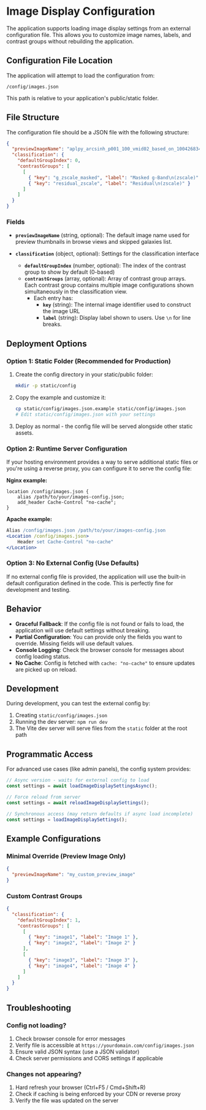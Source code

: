 # Image Display Configuration

The application supports loading image display settings from an external configuration file. This allows you to customize image names, labels, and contrast groups without rebuilding the application.

## Configuration File Location

The application will attempt to load the configuration from:
```
/config/images.json
```

This path is relative to your application's public/static folder.

## File Structure

The configuration file should be a JSON file with the following structure:

```json
{
  "previewImageName": "aplpy_arcsinh_p001_100_vmid02_based_on_100426834_unmasked",
  "classification": {
    "defaultGroupIndex": 0,
    "contrastGroups": [
      [
        { "key": "g_zscale_masked", "label": "Masked g-Band\n(zscale)" },
        { "key": "residual_zscale", "label": "Residual\n(zscale)" }
      ]
    ]
  }
}
```

### Fields

- **`previewImageName`** (string, optional): The default image name used for preview thumbnails in browse views and skipped galaxies list.

- **`classification`** (object, optional): Settings for the classification interface
  - **`defaultGroupIndex`** (number, optional): The index of the contrast group to show by default (0-based)
  - **`contrastGroups`** (array, optional): Array of contrast group arrays. Each contrast group contains multiple image configurations shown simultaneously in the classification view.
    - Each entry has:
      - **`key`** (string): The internal image identifier used to construct the image URL
      - **`label`** (string): Display label shown to users. Use `\n` for line breaks.

## Deployment Options

### Option 1: Static Folder (Recommended for Production)

1. Create the config directory in your static/public folder:
   ```bash
   mkdir -p static/config
   ```

2. Copy the example and customize it:
   ```bash
   cp static/config/images.json.example static/config/images.json
   # Edit static/config/images.json with your settings
   ```

3. Deploy as normal - the config file will be served alongside other static assets.

### Option 2: Runtime Server Configuration

If your hosting environment provides a way to serve additional static files or you're using a reverse proxy, you can configure it to serve the config file:

**Nginx example:**
```nginx
location /config/images.json {
    alias /path/to/your/images-config.json;
    add_header Cache-Control "no-cache";
}
```

**Apache example:**
```apache
Alias /config/images.json /path/to/your/images-config.json
<Location /config/images.json>
    Header set Cache-Control "no-cache"
</Location>
```

### Option 3: No External Config (Use Defaults)

If no external config file is provided, the application will use the built-in default configuration defined in the code. This is perfectly fine for development and testing.

## Behavior

- **Graceful Fallback**: If the config file is not found or fails to load, the application will use default settings without breaking.
- **Partial Configuration**: You can provide only the fields you want to override. Missing fields will use default values.
- **Console Logging**: Check the browser console for messages about config loading status.
- **No Cache**: Config is fetched with `cache: "no-cache"` to ensure updates are picked up on reload.

## Development

During development, you can test the external config by:

1. Creating `static/config/images.json`
2. Running the dev server: `npm run dev`
3. The Vite dev server will serve files from the `static` folder at the root path

## Programmatic Access

For advanced use cases (like admin panels), the config system provides:

```typescript
// Async version - waits for external config to load
const settings = await loadImageDisplaySettingsAsync();

// Force reload from server
const settings = await reloadImageDisplaySettings();

// Synchronous access (may return defaults if async load incomplete)
const settings = loadImageDisplaySettings();
```

## Example Configurations

### Minimal Override (Preview Image Only)
```json
{
  "previewImageName": "my_custom_preview_image"
}
```

### Custom Contrast Groups
```json
{
  "classification": {
    "defaultGroupIndex": 1,
    "contrastGroups": [
      [
        { "key": "image1", "label": "Image 1" },
        { "key": "image2", "label": "Image 2" }
      ],
      [
        { "key": "image3", "label": "Image 3" },
        { "key": "image4", "label": "Image 4" }
      ]
    ]
  }
}
```

## Troubleshooting

### Config not loading?
1. Check browser console for error messages
2. Verify file is accessible at `https://yourdomain.com/config/images.json`
3. Ensure valid JSON syntax (use a JSON validator)
4. Check server permissions and CORS settings if applicable

### Changes not appearing?
1. Hard refresh your browser (Ctrl+F5 / Cmd+Shift+R)
2. Check if caching is being enforced by your CDN or reverse proxy
3. Verify the file was updated on the server
